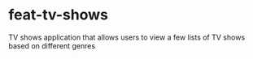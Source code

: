 # feat-tv-shows
TV shows application that allows users to view a few lists  of TV shows based on different genres
